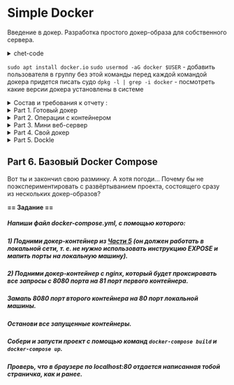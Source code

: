 # Simple Docker

Введение в докер. Разработка простого докер-образа для собственного сервера.
<details>
<summary>chet-code</summary>
  
- `docker run имя:версия`     - запустить контейнер нужной версии
- `docker run -p 80:5000 имя` - сопоставить порт 80 хоста порту 5000 в контейнере
- `**docker run -v ./opt/datadir/:/var/lib/mysql имя**` - смонтировать каталог /opt/datadir/ хоста в каталог /var/lib/mysql в котнейнере
- `docker exec -it name /bin/sh` - запустить контейнер и подключить ввод вывод в терминал  
            > -i - связать стандартный ввод хоста со стандартным вводом контейнера  
            > -t - связать стандартный вывод хоста со стандартным выводом контейнера  
- echo 'qwe' | docker run -i имя - передать на ввод контейнеру строку qwe  
- `docker inspect [container_id|container_name]`  имя - детальная информация о контейнере  
- `docker logs имя` - вывести стандартный вывод контейнера
- `docker exec имя nginx -t` - проверить правильность файла nginx.conf

 - `docker pull nginx`
  -`docker images`

> посмотреть какие контейнеры есть в системе
 - `docker ps` - покажет работающие  контейнеры   
 - `docker ps -q` - покажет только ИД контейнеров  
 - `docker ps -a` - покажет все контенеры в том числе и остановленные  
 - `docker ps -aq` -  покажет только ИД всех контейнеров
 - `sudo docker stop [container_id|container_name]`
> презапуск контейнера
 - `docker restart [container_id|container_name]`
 - `docker restart $(docker ps -aq)` - перезапустить все контейнеры
  
</details>

`sudo apt install docker.io`
`sudo usermod -aG docker $USER` - добавить пользователя в группу без этой команды перед каждой командой докера придется писать судо
`dpkg -l | grep -i docker` - посмотреть какие версии докера установлены в системе 


<details>
<summary> Состав и требования к отчету :</summary>
В качестве результата работы по первым двум задачам должен быть предоставлен отчет.  
В каждой части задания указано, что должно быть помещено в отчёт, после её выполнения.  
> Это могут быть ответы на вопросы, скриншоты и т. д.

В качестве результата работы по 3 задаче должны быть предоставлены исходные файлы для запуска веб-сервера.

В качестве результата работы по 4 и 5 задачам должны быть предоставлены докерфайлы.

В качестве результата работы по 6 задаче должен быть предоставлен файл *docker-compose.yml* и нужные для его запуска докерфайлы (если они не были предоставлены ранее).

- В репозиторий, в папку src, должен быть загружен отчёт с расширением .md;
- В отчёте должны быть выделены все части задания, как заголовки 2-го уровня;
- В рамках одной части задания всё, что помещается в отчёт, должно быть оформлено в виде списка;
- Каждый скриншот в отчёте должен быть кратко подписан (что показано на скриншоте);
- Все скриншоты обрезаны так, чтобы была видна только нужная часть экрана;
- На одном скриншоте допускается отображение сразу нескольких пунктов задания, но они все должны быть описаны в подписи к скриншоту;
- В репозиторий, в папку src/server, должны быть загружены исходные файлы для запуска веб-сервера из третьего задания;
- В репозиторий, в папку src, должны быть загружены итоговые докерфайлы для запуска образов из четвёртого и пятого заданий;
- В репозиторий, в папку src, должен быть загружен *docker-compose.yml* шестого задания;
- Необходимо быть готовым продемонстрировать решение вживую при необходимости.
</details>

<details>
<summary> Part 1. Готовый докер </summary> 

1. Возьми официальный докер-образ с **nginx** и выкачай его при помощи `docker pull nginx`  
![--scrin-- sudo docker pull](img/1_docker_pull_nginx.png "скачали nginx")  

2. Проверь наличие докер-образа через `docker images`  
![--scrin-- sudo docker images](img/1_docker_images_nginx.png "проверили что образ есть")  

3. Запусти докер-образ через `docker run -d [image_id|repository]`  
4. Проверь, что образ запустился через `docker ps`  
![--scrin-- sudo docker run -d](img/1_docker_run_ps_inspect.png "Запистили образ и проверили что он есть в списке контейнеров")  

5. Посмотри информацию о контейнере через `docker inspect [container_id|container_name]`  
По выводу команды определи и помести в отчёт
- размер контейнера - ![--scrin-- sudo docker size](img/1_docker_size.png "размер контейнера")
- список замапленных портов - ![--scrin-- sudo docker port](img/1_docker_port.png "замапленные порты")
- ip контейнера - ![--scrin-- sudo docker ip](img/1_docker_ip.png "ip контейнера")

7. Останови докер контейнер через `sudo docker stop [container_id|container_name]`  
8. Проверь, что контейнер остановился через `docker ps`
![--scrin-- sudo docker ps](img/1_docker_stop_ps.png "проверили что контейнер остановлен")

9. Запусти докер с портами 80 и 443 в контейнере, замапленными на такие же порты на локальной машине, через команду *run*  
10. Проверь, что в браузере по адресу *localhost:80* доступна стартовая страница **nginx**  
![--scrin-- localhost:80](img/1_docker_localhost_80.png "запустили контейнер с замапленными портами и проверили доступность страницы по локалхосту")  

11. Перезапусти докер контейнер через `docker restart [container_id|container_name]`  
12. Проверь любым способом, что контейнер запустился  
![--scrin-- docker restart ](img/1_docker_restart.png "рестартили контейнер, проверили что он перезапустился")


</details>

<details>
<summary> Part 2. Операции с контейнером</summary>


Докер-образ и контейнер готовы. Теперь можно покопаться в конфигурации **nginx** и отобразить статус страницы.

**== Задание ==**


запустим контейнер задав ему удобное имя 
`sudo docker run -d -p 80:80 --name do5_ex02 nginx`
Если вдруг он не запустился проверить через команду с дирректирвой -а которая покажет все контейнеры зарегистрованные `sudo docker ps -a` статус контейнера если он exited попробовать перезапустить его командой `sudo docker restart do5_ex02` еще раз проверить статуc 
`docker rename  old_name new_name` rename running conteiner

1. Прочитай конфигурационный файл *nginx.conf* внутри докер контейнера через команду *exec*  
`sudo docker exec -it do5_ex02 cat /etc/nginx/nginx.conf`
![--scrin-- read nginx.conf ](img/2_exec_conf.jpg)

2. Создай на локальной машине файл *nginx.conf*  
`touch nginx.conf` 

3. Настрой в нем по пути */status* отдачу страницы статуса сервера **nginx**.
![--scrin-- touch local nginx.conf ](img/2_locl_nginx_conf.jpg)  

<details>
<summary>chet-code</summary>

> в него можно скопировать все что было прочитано на прошлом шаге и добавить секцию, при этом диррективу включения конфугарации надо закомментировать то есть строку `#include /etc/nginx/conf.d/*conf;`
в противном случае можно получать при перезапуске nginx ошибку `nginx: [warn] conflicting server name "loclhost" on 0.0.0.0:80, ignored` - эта ошибка возникает из-за двух одинаковых директивы "server_name" в двух отдельных файлах *.conf.  

</details>

```
server {
  location /status{
    stub_status on;
  }
}
```  


4. Скопируй созданный файл *nginx.conf* внутрь докер-образа через команду `docker cp`  
командой из шага 1 можно проверить что файл скопирован и заменен  
`sudo docker cp nginx.conf do5_ex02:/etc/nginx/nginx.conf`  
![--scrin-- cp nginx.conf ](img/2_cp_nginx_conf.jpg)  



5. Перезапусти **nginx** внутри докер-образа через команду *exec*
   `docker exec $(docker ps -q) nginx -t` -- rewue file nginx.conf
![--scrin-- reload nginx.conf ](img/2_reload_nginx_conf.jpg)  

7. Проверь, что по адресу *localhost:80/status* отдается страничка со статусом сервера **nginx**  
![--scrin-- status nginx.conf ](img/2_status.jpg)  


8. Экспортируй контейнер в файл *container.tar* через команду *export*  
теория https://netpoint-dc.com/blog/sohranenie-i-zagruzka-obrazov-kontejnerov-docker/  
Проверь что архив создан командой ls.

9. Останови контейнер  

10. Удали образ через `docker rmi [image_id|repository]`, не удаляя перед этим контейнеры  

![--scrin-- export + stop + rmi ](img/2_export_stop_rmi.jpg)  

10.  Удали остановленный контейнер  

![--scrin-- rm container ](img/2_rm_container.jpg)  


11. Импортируй контейнер обратно через команду *import*.
12. Запусти импортированный контейнер.
13. Проверь, что по адресу *localhost:80/status* отдается страничка со статусом сервера **nginx**.
![--scrin-- rm container ](img/2_import.png)

</details>

<details>
<summary> Part 3. Мини веб-сервер</summary>



Теперь стоит немного оторваться от докера, чтобы подготовиться к последнему этапу. Время написать свой сервер.
Теория + пример https://lectureswww.readthedocs.io/5.web.server/fcgi.html

Список команд в скрипте    [--Список использованных команд-- server.c ](../DEL/scripts.sh)  

![--scrin-- update ](img/update.png "Установка обновлений внутрь запущенного контейнера nginx" )   
![--scrin-- install ](img/install.png "установка spawn-fcgi" )    
![--scrin-- version ](img/version.png "проверка версии spawn-fcgi")  


`sudo docker exec -it $(sudo docker ps -q) /bin/sh` - Go in docker conteiner

**== Задание ==**

1. Напиши мини-сервер на **C** и **FastCgi**, который будет возвращать простейшую страничку с надписью `Hello World!`  
2. Запусти написанный мини-сервер через *spawn-fcgi* на порту 8080.
3. Напиши свой *nginx.conf*, который будет проксировать все запросы с 81 порта на *127.0.0.1:8080*  
4. Проверь, что в браузере по *localhost:81* отдается написанная тобой страничка.
5. Положи файл *nginx.conf* по пути *./nginx/nginx.conf* (это понадобится позже).
   ![--scrin-- itog ](img/do05_ex03.png "запущенный и работающий сервер внутри докер контейнера")  

</details>

<details>
<summary> Part 4. Свой докер </summary>


Теперь всё готово. Можно приступать к написанию докер-образа для созданного сервера.

**== Задание ==**

*При написании докер-образа избегай множественных вызовов команд RUN*

#### Напиши свой докер-образ, который:
##### 1) собирает исходники мини сервера на FastCgi из [Части 3](#part-3-мини-веб-сервер);
##### 2) запускает его на 8080 порту;
##### 3) копирует внутрь образа написанный *./nginx/nginx.conf*;
##### 4) запускает **nginx**.
_**nginx** можно установить внутрь докера самостоятельно, а можно воспользоваться готовым образом с **nginx**'ом, как базовым._

##### Собери написанный докер-образ через `docker build` при этом указав имя и тег.
##### Проверь через `docker images`, что все собралось корректно.
##### Запусти собранный докер-образ с маппингом 81 порта на 80 на локальной машине и маппингом папки *./nginx* внутрь контейнера по адресу, где лежат конфигурационные файлы **nginx**'а (см. [Часть 2](#part-2-операции-с-контейнером)).
##### Проверь, что по localhost:80 доступна страничка написанного мини сервера.
10. Допиши в *./nginx/nginx.conf* проксирование странички */status*, по которой надо отдавать статус сервера **nginx**
    `docker run -d -v ./nginx/nginx.conf:/etc/nginx/nginx.conf -p 80:81 nginx:ex04`
##### Перезапусти докер-образ.
*Если всё сделано верно, то, после сохранения файла и перезапуска контейнера, конфигурационный файл внутри докер-образа должен обновиться самостоятельно без лишних действий*.
##### Проверь, что теперь по *localhost:80/status* отдается страничка со статусом **nginx**

</details>


<details>
<summary> Part 5. Dockle  </summary>
  

После написания образа никогда не будет лишним проверить его на безопасность.

**== Задание ==**

```
VERSION=$(
 curl --silent "https://api.github.com/repos/goodwithtech/dockle/releases/latest" | \
 grep '"tag_name":' | \
 sed -E 's/.*"v([^"]+)".*/\1/' \
) && curl -L -o dockle.deb https://github.com/goodwithtech/dockle/releases/download/v${VERSION}/dockle_${VERSION}_Linux-64bit.deb
sudo dpkg -i dockle.deb && rm dockle.deb
fi
```

1.  Просканируй образ из предыдущего задания через `dockle [image_id|repository]`  
2.  Исправь образ так, чтобы при проверке через **dockle** не было ошибок и предупреждений  
`dockle -ak NGINX_GPGKEY   имя:версия `   --   **CIS-DI-0010** nginx:ex05  `-ak` это `--accept-key` можно применить еще другие ключи которые можно посмотреть по хелпу этой команды, но у меня не вышло найти комбинацию
`export DOCKER_CONTENT_TRUST=1 ` # need to write  **CIS-DI-0005**   
`dockle --ignore CIS-DI-0010 имя:версия ` - точно работает   
**DKL-DI-0003** Avoid apt-get dist-upgrade - предоложения апдейта и инсталяции надо объеденять в один блок через оператор && ghbvth `RUN apt-get update && apt-get install -y ...`



</details>

## Part 6. Базовый Docker Compose

Вот ты и закончил свою разминку. А хотя погоди...
Почему бы не поэкспериментировать с развёртыванием проекта, состоящего сразу из нескольких докер-образов?

**== Задание ==**

##### Напиши файл *docker-compose.yml*, с помощью которого:
##### 1) Подними докер-контейнер из [Части 5](#part-5-инструмент-dockle) _(он должен работать в локальной сети, т. е. не нужно использовать инструкцию **EXPOSE** и мапить порты на локальную машину)_.
##### 2) Подними докер-контейнер с **nginx**, который будет проксировать все запросы с 8080 порта на 81 порт первого контейнера.
##### Замапь 8080 порт второго контейнера на 80 порт локальной машины.

##### Останови все запущенные контейнеры.
##### Собери и запусти проект с помощью команд `docker-compose build` и `docker-compose up`.
##### Проверь, что в браузере по *localhost:80* отдается написанная тобой страничка, как и ранее.
